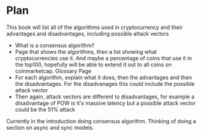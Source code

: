 # Plan

This book will list all of the algorithms used in cryptocurrency and their advantages and disadvantages, including possible attack vectors

* What is a consensus algorithm?
* Page that shows the algorithms, then a list showing what cryptocurrencies use it. And maybe a percentage of coins that use it in the top100, hopefully will be able to extend it out to all coins on coinmarketcap. Glossary Page
* For each algorithm, explain what it does, then the advantages and then the disadvantages. For the disadvanages this could include the possible attack vector
* Then again, attack vectors are different to disadvantages, for example a disadvantage of POW is it's massive latency but a possible attack vector could be the 51% attack



Currently in the introduction doing consensus algorithm. Thinking of doing a section on async and sync models.

